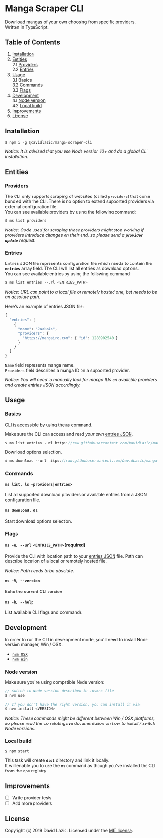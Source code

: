 # Manga Scraper CLI

Download mangas of your own choosing from specific providers.\
Written in TypeScript. 

## Table of Contents
1. [Installation](#installation)
2. [Entities](#entities)\
   2.1 [Providers](#entity_providers)\
   2.2 [Entries](#entity_entries)
3. [Usage](#usage)\
   3.1 [Basics](#usage_basics)\
   3.2 [Commands](#usage_commands)\
   3.3 [Flags](#usage_flags)
4. [Development](#dev)\
    4.1 [Node version](#dev_version)\
    4.2 [Local build](#dev_build)
5. [Improvements](#improvements)
6. [License](#license)

## Installation
<a name="installation"></a>

```js
$ npm i -g @davidlazic/manga-scraper-cli
```

*Notice: It is advised that you use Node version 10+ and do a global CLI installation.*

## Entities

### Providers
<a name="entity_providers"></a>

The CLI only supports scraping of websites (called `providers`) that come bundled with the CLI. There is no option to extend supported providers via external configuration file.\
You can see available providers by using the following command:
```js
$ ms list providers
```

*Notice: Code used for scraping these providers might stop working if providers introduce changes on their end, so please send a **`provider update`** request.*


### Entries
<a name="entity_entries"></a>

Entries JSON file represents configuration file which needs to contain the **`entries`** array field. The CLI will list all entries as download options.\
You can see available entries by using the following command:
```js
$ ms list entries --url <ENTRIES_PATH>
```
*Notice: URL can point to a local file or remotely hosted one, but needs to be an absolute path.*

Here's an example of entries JSON file:
```js
{
  "entries": [
    {
      "name": "Jackals",
      "providers": {
        "https://mangairo.com": { "id": 1288902540 }
      }
    }
  ]
}
```

`Name` field represents manga name.\
`Providers` field describes a manga ID on a supported provider.

*Notice: You will need to manually look for manga IDs on available providers and create entries JSON accordingly.*


## Usage
<a name="usage"></a>

### Basics
<a name="usage_basics"></a>
CLI is accessible by using the `ms` command.

Make sure the CLI can access and read *your own* [entries JSON](#entity_entries).

```js
$ ms list entries -url https://raw.githubusercontent.com/DavidLazic/manga-scraper-cli/master/db.example.json
```

Download options selection.
```js
$ ms download --url https://raw.githubusercontent.com/DavidLazic/manga-scraper-cli/master/db.example.json
```

### Commands
<a name="usage_commands"></a>

#### `ms list, ls <providers|entries>`

List all supported download providers or available entries from a JSON configuration file.

#### `ms download, dl`

Start download options selection.


### Flags
<a name="usage_flags"></a>

#### `ms -u, --url <ENTRIES_PATH>` (required)
Provide the CLI with location path to your [entries JSON](#entity_entries) file.
Path can describe location of a local or remotely hosted file.

*Notice: Path needs to be absolute.*

#### `ms -V, --version`
Echo the current CLI version

#### `ms -h, --help`
List available CLI flags and commands

## Development
<a name="dev"></a>

In order to run the CLI in development mode, you'll need to install Node version manager, Win / OSX.
- [`nvm OSX`](https://github.com/nvm-sh/nvm)
- [`nvm Win`](https://github.com/coreybutler/nvm-windows)

### Node version
<a name="dev_version"></a>

Make sure you're using compatible Node version:

```js
// Switch to Node version described in .nvmrc file
$ nvm use

// If you don't have the right version, you can install it via
$ nvm install <VERSION>
```

*Notice: These commands might be different between Win / OSX platforms,
so please read the correlating **`nvm`** documentation
on how to install / switch Node versions.* 


### Local build
<a name="dev_build"></a>

```js
$ npm start
```

This task will create **`dist`** directory and link it locally.\
It will enable you to use the **`ms`** command as though you've installed the CLI from the `npm` registry.


## Improvements
<a name="improvements"></a>
- [ ] Write provider tests
- [ ] Add more providers

## License 
<a name="license"></a>

Copyright (c) 2019 David Lazic. Licensed under the [MIT license](https://github.com/DavidLazic/manga-scraper-cli/blob/master/LICENSE).